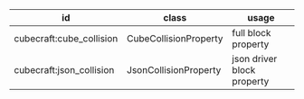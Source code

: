 | id                       | class                 | usage                      |
|--------------------------|-----------------------|----------------------------|
| cubecraft:cube_collision | CubeCollisionProperty | full block property        |
| cubecraft:json_collision | JsonCollisionProperty | json driver block property |